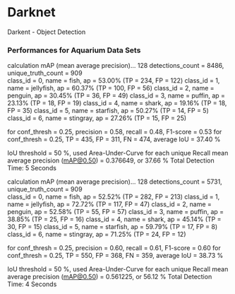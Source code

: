 # Darknet
Darkent - Object Detection

### Performances for Aquarium Data Sets

calculation mAP (mean average precision)...
128
 detections_count = 8486, unique_truth_count = 909  
class_id = 0, name = fish, ap = 53.00%   	 (TP = 234, FP = 122) 
class_id = 1, name = jellyfish, ap = 60.37%   	 (TP = 100, FP = 56) 
class_id = 2, name = penguin, ap = 30.45%   	 (TP = 36, FP = 49) 
class_id = 3, name = puffin, ap = 23.13%   	 (TP = 18, FP = 19) 
class_id = 4, name = shark, ap = 19.16%   	 (TP = 18, FP = 35) 
class_id = 5, name = starfish, ap = 50.27%   	 (TP = 14, FP = 5) 
class_id = 6, name = stingray, ap = 27.26%   	 (TP = 15, FP = 25) 

 for conf_thresh = 0.25, precision = 0.58, recall = 0.48, F1-score = 0.53 
 for conf_thresh = 0.25, TP = 435, FP = 311, FN = 474, average IoU = 37.40 % 

 IoU threshold = 50 %, used Area-Under-Curve for each unique Recall 
 mean average precision (mAP@0.50) = 0.376649, or 37.66 % 
Total Detection Time: 5 Seconds



calculation mAP (mean average precision)...
128
 detections_count = 5731, unique_truth_count = 909  
class_id = 0, name = fish, ap = 52.52%   	 (TP = 282, FP = 213) 
class_id = 1, name = jellyfish, ap = 72.72%   	 (TP = 117, FP = 47) 
class_id = 2, name = penguin, ap = 52.58%   	 (TP = 55, FP = 57) 
class_id = 3, name = puffin, ap = 38.85%   	 (TP = 25, FP = 16) 
class_id = 4, name = shark, ap = 45.14%   	 (TP = 30, FP = 15) 
class_id = 5, name = starfish, ap = 59.79%   	 (TP = 17, FP = 8) 
class_id = 6, name = stingray, ap = 71.25%   	 (TP = 24, FP = 12) 

 for conf_thresh = 0.25, precision = 0.60, recall = 0.61, F1-score = 0.60 
 for conf_thresh = 0.25, TP = 550, FP = 368, FN = 359, average IoU = 38.73 % 

 IoU threshold = 50 %, used Area-Under-Curve for each unique Recall 
 mean average precision (mAP@0.50) = 0.561225, or 56.12 % 
Total Detection Time: 4 Seconds
